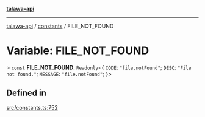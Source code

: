 [**talawa-api**](../../README.md)

***

[talawa-api](../../modules.md) / [constants](../README.md) / FILE\_NOT\_FOUND

# Variable: FILE\_NOT\_FOUND

\> `const` **FILE\_NOT\_FOUND**: `Readonly`\<\{ `CODE`: `"file.notFound"`; `DESC`: `"File not found."`; `MESSAGE`: `"file.notFound"`; \}\>

## Defined in

[src/constants.ts:752](https://github.com/PalisadoesFoundation/talawa-api/blob/6bd0fecc1032af2aa70d925c85724d9fec2350f9/src/constants.ts#L752)

